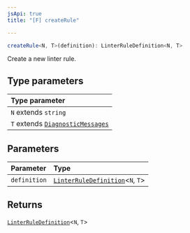```yaml
---
jsApi: true
title: "[F] createRule"

---
```

```ts
createRule<N, T>(definition): LinterRuleDefinition<N, T>
```

Create a new linter rule.

## Type parameters

| Type parameter |
| :------ |
| `N` extends `string` |
| `T` extends [`DiagnosticMessages`](../interfaces/DiagnosticMessages.md) |

## Parameters

| Parameter | Type |
| :------ | :------ |
| `definition` | [`LinterRuleDefinition`](../interfaces/LinterRuleDefinition.md)<`N`, `T`\> |

## Returns

[`LinterRuleDefinition`](../interfaces/LinterRuleDefinition.md)<`N`, `T`\>
